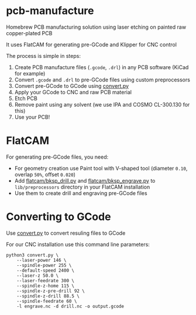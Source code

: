 # pcb-manufacture

Homebrew PCB manufacturing solution using laser etching on painted raw copper-plated PCB

It uses FlatCAM for generating pre-GCode and Klipper for CNC control

The process is simple in steps:
1. Create PCB manufacture files (`.gcode`, `.drl`) in any PCB software (KiCad for example)
2. Convert `.gcode` and `.drl` to pre-GCode files using custom preprocessors
3. Convert pre-GCode to GCode using [convert.py](./convert.py)
4. Apply your GCode to CNC and raw PCB material
5. Etch PCB
6. Remove paint using any solvent (we use IPA and COSMO CL-300.130 for this)
7. Use your PCB!

# FlatCAM

For generating pre-GCode files, you need:
- For geometry creation use Paint tool with V-shaped tool (diameter `0.10`, overlap `50%`, offset `0.020`)
- Add [flatcam/bksp_drill.py](./flatcam/bksp_drill.py) and [flatcam/bksp_engrave.py](./flatcam/bksp_engrave.py) to `lib/preprocessors` directory in your FlatCAM installation
- Use them to create drill and engraving pre-GCode files

# Converting to GCode

Use [convert.py](./convert.py) to convert resuling files to GCode

For our CNC installation use this command line parameters:
```shell
python3 convert.py \
    --laser-power 146 \
    --spindle-power 255 \
    --default-speed 2400 \
    --laser-z 50.0 \
    --laser-feedrate 300 \
    --spindle-z-home 115 \
    --spindle-z-pre-drill 92 \
    --spindle-z-drill 88.5 \
    --spindle-feedrate 60 \
    -l engrave.nc -d drill.nc -o output.gcode
```